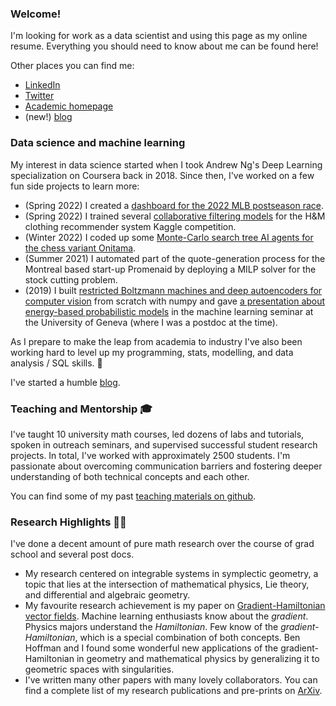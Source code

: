 ### Welcome!

I'm looking for work as a data scientist and using this page as my online resume. Everything you should need to know about me can be found here!

Other places you can find me:
- [LinkedIn](https://linkedin.com/in/lanej5)
- [Twitter](https://twitter.com/__jeremy_lane__)
- [Academic homepage](https://ms.mcmaster.ca/~lanej5/)
- (new!) [blog](https://lanej5.github.io/fastpages/)

### Data science and machine learning

My interest in data science started when I took Andrew Ng's Deep Learning specialization on Coursera back in 2018. Since then, I've worked on a few fun side projects to learn more:

- (Spring 2022) I created a [dashboard for the 2022 MLB postseason race](https://github.com/lanej5/mlb).
- (Spring 2022) I trained several [collaborative filtering models](https://lanej5.github.io/fastpages/recommender%20systems/collaborative%20filtering/2022/05/16/_05_16_handm.html) for the H&M clothing recommender system Kaggle competition.
- (Winter 2022) I coded up some [Monte-Carlo search tree AI agents for the chess variant Onitama](https://github.com/lanej5/onitamAI).
- (Summer 2021) I automated part of the quote-generation process for the Montreal based start-up Promenaid by deploying a MILP solver for the stock cutting problem.
- (2019) I built [restricted Boltzmann machines and deep autoencoders for computer vision](https://github.com/lanej5/bm) from scratch with numpy and gave [a presentation about energy-based probabilistic models](https://github.com/lanej5/bm/blob/master/slides.pdf) in the machine learning seminar at the University of Geneva (where I was a postdoc at the time).

As I prepare to make the leap from academia to industry I've also been working hard to level up my programming, stats, modelling, and data analysis / SQL skills. 💪

I've started a humble [blog](https://lanej5.github.io/fastpages/).

### Teaching and Mentorship 🎓

I've taught 10 university math courses, led dozens of labs and tutorials, spoken in outreach seminars, and supervised successful student research projects. In total, I've worked with approximately 2500 students. I'm passionate about overcoming communication barriers and fostering deeper understanding of both technical concepts and each other. 

You can find some of my past [teaching materials on github](https://github.com/lanej5/math).

### Research Highlights 🧮🔬

I've done a decent amount of pure math research over the course of grad school and several post docs.

- My research centered on integrable systems in symplectic geometry, a topic that lies at the intersection of mathematical physics, Lie theory, and differential and algebraic geometry.
- My favourite research achievement is my paper on [Gradient-Hamiltonian vector fields](http://arxiv.org/abs/2008.13656). Machine learning enthusiasts know about the *gradient*. Physics majors understand the *Hamiltonian*. Few know of the *gradient-Hamiltonian*, which is a special combination of both concepts. Ben Hoffman and I found some wonderful new applications of the gradient-Hamiltonian in geometry and mathematical physics by generalizing it to geometric spaces with singularities. 
- I've written many other papers with many lovely collaborators. You can find a complete list of my research publications and pre-prints on [ArXiv](https://arxiv.org/a/lane_j_2.html).
